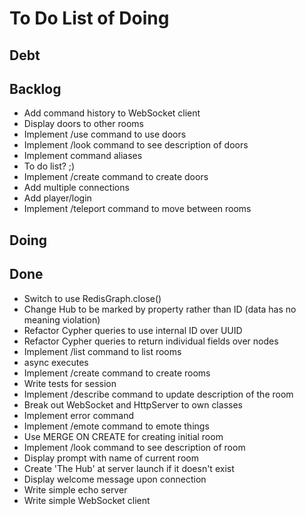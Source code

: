 # To Do List of Doing

## Debt

## Backlog

- Add command history to WebSocket client
- Display doors to other rooms
- Implement /use command to use doors
- Implement /look command to see description of doors
- Implement command aliases
- To do list? ;)
- Implement /create command to create doors
- Add multiple connections
- Add player/login
- Implement /teleport command to move between rooms

## Doing

## Done

- Switch to use RedisGraph.close()
- Change Hub to be marked by property rather than ID (data has no meaning violation)
- Refactor Cypher queries to use internal ID over UUID
- Refactor Cypher queries to return individual fields over nodes
- Implement /list command to list rooms
- async executes
- Implement /create command to create rooms
- Write tests for session
- Implement /describe command to update description of the room
- Break out WebSocket and HttpServer to own classes
- Implement error command
- Implement /emote command to emote things
- Use MERGE ON CREATE for creating initial room
- Implement /look command to see description of room
- Display prompt with name of current room
- Create 'The Hub' at server launch if it doesn't exist
- Display welcome message upon connection
- Write simple echo server
- Write simple WebSocket client
